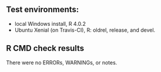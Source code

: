 ## Test environments:
* local Windows install, R 4.0.2
* Ubuntu Xenial (on Travis-CI), R: oldrel, release, and devel.

## R CMD check results
There were no ERRORs,  WARNINGs, or notes.
